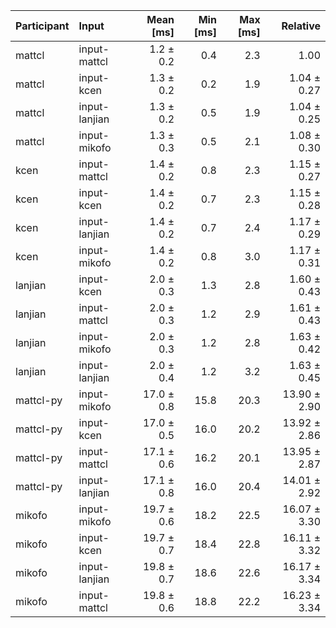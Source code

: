 | Participant | Input | Mean [ms] | Min [ms] | Max [ms] | Relative |
|:---|:---|---:|---:|---:|---:|
| mattcl | input-mattcl | 1.2 ± 0.2 | 0.4 | 2.3 | 1.00 |
| mattcl | input-kcen | 1.3 ± 0.2 | 0.2 | 1.9 | 1.04 ± 0.27 |
| mattcl | input-lanjian | 1.3 ± 0.2 | 0.5 | 1.9 | 1.04 ± 0.25 |
| mattcl | input-mikofo | 1.3 ± 0.3 | 0.5 | 2.1 | 1.08 ± 0.30 |
| kcen | input-mattcl | 1.4 ± 0.2 | 0.8 | 2.3 | 1.15 ± 0.27 |
| kcen | input-kcen | 1.4 ± 0.2 | 0.7 | 2.3 | 1.15 ± 0.28 |
| kcen | input-lanjian | 1.4 ± 0.2 | 0.7 | 2.4 | 1.17 ± 0.29 |
| kcen | input-mikofo | 1.4 ± 0.2 | 0.8 | 3.0 | 1.17 ± 0.31 |
| lanjian | input-kcen | 2.0 ± 0.3 | 1.3 | 2.8 | 1.60 ± 0.43 |
| lanjian | input-mattcl | 2.0 ± 0.3 | 1.2 | 2.9 | 1.61 ± 0.43 |
| lanjian | input-mikofo | 2.0 ± 0.3 | 1.2 | 2.8 | 1.63 ± 0.42 |
| lanjian | input-lanjian | 2.0 ± 0.4 | 1.2 | 3.2 | 1.63 ± 0.45 |
| mattcl-py | input-mikofo | 17.0 ± 0.8 | 15.8 | 20.3 | 13.90 ± 2.90 |
| mattcl-py | input-kcen | 17.0 ± 0.5 | 16.0 | 20.2 | 13.92 ± 2.86 |
| mattcl-py | input-mattcl | 17.1 ± 0.6 | 16.2 | 20.1 | 13.95 ± 2.87 |
| mattcl-py | input-lanjian | 17.1 ± 0.8 | 16.0 | 20.4 | 14.01 ± 2.92 |
| mikofo | input-mikofo | 19.7 ± 0.6 | 18.2 | 22.5 | 16.07 ± 3.30 |
| mikofo | input-kcen | 19.7 ± 0.7 | 18.4 | 22.8 | 16.11 ± 3.32 |
| mikofo | input-lanjian | 19.8 ± 0.7 | 18.6 | 22.6 | 16.17 ± 3.34 |
| mikofo | input-mattcl | 19.8 ± 0.6 | 18.8 | 22.2 | 16.23 ± 3.34 |
